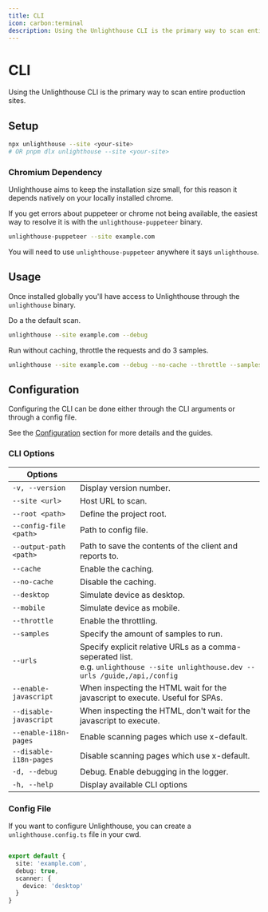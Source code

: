 ```yaml
---
title: CLI
icon: carbon:terminal
description: Using the Unlighthouse CLI is the primary way to scan entire production sites.
---
```


# CLI

Using the Unlighthouse CLI is the primary way to scan entire production sites.

## Setup

```bash
npx unlighthouse --site <your-site>
# OR pnpm dlx unlighthouse --site <your-site>
```

### Chromium Dependency

Unlighthouse aims to keep the installation size small, for this reason it depends natively on your locally installed
chrome.

If you get errors about puppeteer or chrome not being available, the easiest way to resolve it is 
with the `unlighthouse-puppeteer` binary.

```bash
unlighthouse-puppeteer --site example.com
```

You will need to use `unlighthouse-puppeteer` anywhere it says `unlighthouse`.

## Usage

Once installed globally you'll have access to Unlighthouse through the `unlighthouse` binary.

Do a the default scan.
```bash
unlighthouse --site example.com --debug
```

Run without caching, throttle the requests and do 3 samples.

```bash
unlighthouse --site example.com --debug --no-cache --throttle --samples 3
```

## Configuration

Configuring the CLI can be done either through the CLI arguments or through a config file.

See the [Configuration](#configuration) section for more details and the guides.

### CLI Options

| Options                |                                                                                                                                     |
|------------------------|-------------------------------------------------------------------------------------------------------------------------------------|
| `-v, --version`        | Display version number.                                                                                                             |
| `--site <url>`         | Host URL to scan.                                                                                                                   |
| `--root <path>`        | Define the project root.                                                                                                            |
| `--config-file <path>` | Path to config file.                                                                                                                |
| `--output-path <path>` | Path to save the contents of the client and reports to.                                                                             |
| `--cache`              | Enable the caching.                                                                                                                 |
| `--no-cache`           | Disable the caching.                                                                                                                |
| `--desktop`            | Simulate device as desktop.                                                                                                         |
| `--mobile`             | Simulate device as mobile.                                                                                                          |
| `--throttle`           | Enable the throttling.                                                                                                              |
| `--samples`            | Specify the amount of samples to run.                                                                                               |
| `--urls`               | Specify explicit relative URLs as a comma-seperated list.<br>e.g. `unlighthouse --site unlighthouse.dev --urls /guide,/api,/config` |
| `--enable-javascript`  | When inspecting the HTML wait for the javascript to execute. Useful for SPAs.                                                       |
| `--disable-javascript` | When inspecting the HTML, don't wait for the javascript to execute.                                                                 |
| `--enable-i18n-pages`  | Enable scanning pages which use x-default.                                                                                          |
| `--disable-i18n-pages` | Disable scanning pages which use x-default.                                                                                         |
| `-d, --debug`          | Debug. Enable debugging in the logger.                                                                                              |
| `-h, --help`           | Display available CLI options                                                                                                       |


### Config File

If you want to configure Unlighthouse, you can create a `unlighthouse.config.ts` file in your cwd.

```ts unlighthouse.config.ts

export default {
  site: 'example.com',
  debug: true,
  scanner: {
    device: 'desktop'
  }
}
```

